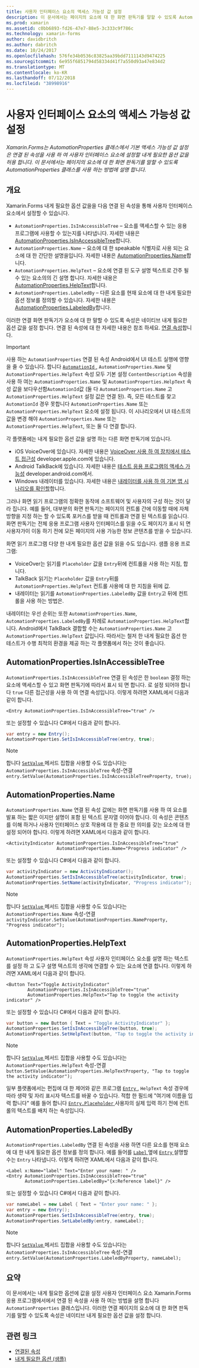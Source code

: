 ```yaml
---
title: 사용자 인터페이스 요소의 액세스 가능성 값 설정
description: 이 문서에서는 페이지의 요소에 대 한 화면 판독기를 말할 수 있도록 AutomationProperties 클래스를 사용 하는 방법에 설명 합니다.
ms.prod: xamarin
ms.assetid: c0bb6893-fd26-47e7-88e5-3c333c9f786c
ms.technology: xamarin-forms
author: davidbritch
ms.author: dabritch
ms.date: 10/24/2017
ms.openlocfilehash: 576fe34b0536c83825aa39bdd7111143d9474225
ms.sourcegitcommit: 6e955f6851794d58334d41f7a550d93a47e834d2
ms.translationtype: MT
ms.contentlocale: ko-KR
ms.lasthandoff: 07/12/2018
ms.locfileid: "38998916"
---
```

# <a name="setting-accessibility-values-on-user-interface-elements"></a>사용자 인터페이스 요소의 액세스 가능성 값 설정

_Xamarin.Forms는 AutomationProperties 클래스에서 기본 액세스 가능성 값 설정은 연결 된 속성을 사용 하 여 사용자 인터페이스 요소에 설정할 내게 필요한 옵션 값을 허용 합니다. 이 문서에서는 페이지의 요소에 대 한 화면 판독기를 말할 수 있도록 AutomationProperties 클래스를 사용 하는 방법에 설명 합니다._

## <a name="overview"></a>개요

Xamarin.Forms 내게 필요한 옵션 값을을 다음 연결 된 속성을 통해 사용자 인터페이스 요소에서 설정할 수 있습니다.

- `AutomationProperties.IsInAccessibleTree` – 요소를 액세스할 수 있는 응용 프로그램에 사용할 수 있는지를 나타냅니다. 자세한 내용은 [AutomationProperties.IsInAccessibleTree](#isinaccessibletree)합니다.
- `AutomationProperties.Name` – 요소에 대 한 speakable 식별자로 사용 되는 요소에 대 한 간단한 설명을입니다. 자세한 내용은 [AutomationProperties.Name](#name)합니다.
- `AutomationProperties.HelpText` – 요소에 연결 된 도구 설명 텍스트로 간주 될 수 있는 요소의의 긴 설명 합니다. 자세한 내용은 [AutomationProperties.HelpText](#helptext)합니다.
- `AutomationProperties.LabeledBy` – 다른 요소를 현재 요소에 대 한 내게 필요한 옵션 정보를 정의할 수 있습니다. 자세한 내용은 [AutomationProperties.LabeledBy](#labeledby)합니다.

이러한 연결 화면 판독기가 요소에 대 한 말할 수 있도록 속성은 네이티브 내게 필요한 옵션 값을 설정 합니다. 연결 된 속성에 대 한 자세한 내용은 참조 하세요. [연결 속성](~/xamarin-forms/xaml/attached-properties.md)합니다.

> [!IMPORTANT]
> 사용 하는 `AutomationProperties` 연결 된 속성 Android에서 UI 테스트 실행에 영향을 줄 수 있습니다. 합니다 [ `AutomationId` ](xref:Xamarin.Forms.Element.AutomationId), `AutomationProperties.Name` 및 `AutomationProperties.HelpText` 속성 모두 기본 설정 `ContentDescription` 속성을 사용 하 여는 `AutomationProperties.Name` 및 `AutomationProperties.HelpText` 속성 값을 보다우선함`AutomationId`값 (둘 다 `AutomationProperties.Name` 고 `AutomationProperties.HelpText` 설정 값은 연결 된). 즉, 모든 테스트를 찾고 `AutomationId` 경우 못합니다 `AutomationProperties.Name` 또는 `AutomationProperties.HelpText` 요소에 설정 됩니다. 이 시나리오에서 UI 테스트의 값을 변경 해야 `AutomationProperties.Name` 또는 `AutomationProperties.HelpText`, 또는 둘 다 연결 합니다.

각 플랫폼에는 내게 필요한 옵션 값을 설명 하는 다른 화면 판독기에 있습니다.

- iOS VoiceOver에 있습니다. 자세한 내용은 [VoiceOver 사용 하 여 장치에서 테스트 접근성](https://developer.apple.com/library/content/technotes/TestingAccessibilityOfiOSApps/TestAccessibilityonYourDevicewithVoiceOver/TestAccessibilityonYourDevicewithVoiceOver.html) developer.apple.com에 있습니다.
- Android TalkBack에 있습니다. 자세한 내용은 [테스트 응용 프로그램의 액세스 가능성](https://developer.android.com/training/accessibility/testing.html#talkback) developer.android.com에서.
- Windows 내레이터를 있습니다. 자세한 내용은 [내레이터를 사용 하 여 기본 앱 시나리오를 확인할](/windows/uwp/accessibility/accessibility-testing#verify-main-app-scenarios-by-using-narrator/)합니다.

그러나 화면 읽기 프로그램의 정확한 동작에 소프트웨어 및 사용자의 구성 하는 것이 달라 집니다. 예를 들어, 대부분의 화면 판독기는 페이지의 컨트롤 간에 이동할 때에 자체 방향을 지정 하는 할 수 있도록 포커스를 받을 때 컨트롤과 연결 된 텍스트를 읽습니다. 화면 판독기는 전체 응용 프로그램 사용자 인터페이스를 읽을 수도 페이지가 표시 되 면 사용자가이 이동 하기 전에 모든 페이지의 사용 가능한 정보 콘텐츠를 받을 수 있습니다.

화면 읽기 프로그램 다양 한 내게 필요한 옵션 값을 읽을 수도 있습니다. 샘플 응용 프로그램:

- VoiceOver는 읽기를 `Placeholder` 값을 `Entry`뒤에 컨트롤을 사용 하는 지침, 합니다.
- TalkBack 읽기는 `Placeholder` 값을 `Entry`뒤를 `AutomationProperties.HelpText` 컨트롤 사용에 대 한 지침을 뒤에 값.
- 내레이터는 읽기를 `AutomationProperties.LabeledBy` 값을 `Entry`고 뒤에 컨트롤을 사용 하는 방법은.

내레이터는 우선 순위는 또한 `AutomationProperties.Name`, `AutomationProperties.LabeledBy`를 차례로 `AutomationProperties.HelpText`합니다. Android에서 TalkBack 결합할 수는 `AutomationProperties.Name` 고 `AutomationProperties.HelpText` 값입니다. 따라서는 철저 한 내게 필요한 옵션 한 테스트가 수행 최적의 환경을 제공 하는 각 플랫폼에서 하는 것이 좋습니다.

<a name="isinaccessibletree" />

## <a name="automationpropertiesisinaccessibletree"></a>AutomationProperties.IsInAccessibleTree

`AutomationProperties.IsInAccessibleTree` 연결 된 속성은 한 `boolean` 결정 하는 요소에 액세스할 수 있고 화면 판독기에 따라서 표시 되 면 합니다. 로 설정 되어야 합니다 `true` 다른 접근성을 사용 하 여 연결 속성입니다. 이렇게 하려면 XAML에서 다음과 같이 합니다.

```xaml
<Entry AutomationProperties.IsInAccessibleTree="true" />
```

또는 설정할 수 있습니다 C#에서 다음과 같이 합니다.

```csharp
var entry = new Entry();
AutomationProperties.SetIsInAccessibleTree(entry, true);
```

> [!NOTE]
> 합니다 [ `SetValue` ](xref:Xamarin.Forms.BindableObject.SetValue(Xamarin.Forms.BindableProperty,System.Object)) 메서드 집합을 사용할 수도 있습니다는 `AutomationProperties.IsInAccessibleTree` 속성-연결 `entry.SetValue(AutomationProperties.IsInAccessibleTreeProperty, true);`

<a name="name" />

## <a name="automationpropertiesname"></a>AutomationProperties.Name

`AutomationProperties.Name` 연결 된 속성 값에는 화면 판독기를 사용 하 여 요소를 발표 하는 짧은 이지만 설명이 포함 된 텍스트 문자열 이어야 합니다. 이 속성은 콘텐츠를 이해 하거나 사용자 인터페이스 상호 작용에 대 한 중요 한 의미를 갖는 요소에 대 한 설정 되어야 합니다. 이렇게 하려면 XAML에서 다음과 같이 합니다.

```xaml
<ActivityIndicator AutomationProperties.IsInAccessibleTree="true"
                   AutomationProperties.Name="Progress indicator" />
```

또는 설정할 수 있습니다 C#에서 다음과 같이 합니다.

```csharp
var activityIndicator = new ActivityIndicator();
AutomationProperties.SetIsInAccessibleTree(activityIndicator, true);
AutomationProperties.SetName(activityIndicator, "Progress indicator");
```

> [!NOTE]
> 합니다 [ `SetValue` ](xref:Xamarin.Forms.BindableObject.SetValue(Xamarin.Forms.BindableProperty,System.Object)) 메서드 집합을 사용할 수도 있습니다는 `AutomationProperties.Name` 속성-연결 `activityIndicator.SetValue(AutomationProperties.NameProperty, "Progress indicator");`

<a name="helptext" />

## <a name="automationpropertieshelptext"></a>AutomationProperties.HelpText

`AutomationProperties.HelpText` 속성 사용자 인터페이스 요소를 설명 하는 텍스트를 설정 하 고 도구 설명 텍스트의 생각에 연결할 수 있는 요소에 연결 합니다. 이렇게 하려면 XAML에서 다음과 같이 합니다.

```xaml
<Button Text="Toggle ActivityIndicator"
        AutomationProperties.IsInAccessibleTree="true"
        AutomationProperties.HelpText="Tap to toggle the activity indicator" />
```

또는 설정할 수 있습니다 C#에서 다음과 같이 합니다.

```csharp
var button = new Button { Text = "Toggle ActivityIndicator" };
AutomationProperties.SetIsInAccessibleTree(button, true);
AutomationProperties.SetHelpText(button, "Tap to toggle the activity indicator");
```

> [!NOTE]
> 합니다 [ `SetValue` ](xref:Xamarin.Forms.BindableObject.SetValue(Xamarin.Forms.BindableProperty,System.Object)) 메서드 집합을 사용할 수도 있습니다는 `AutomationProperties.HelpText` 속성-연결 `button.SetValue(AutomationProperties.HelpTextProperty, "Tap to toggle the activity indicator");`

일부 플랫폼에서는 편집에 대 한 제어와 같은 프로그램 [ `Entry` ](xref:Xamarin.Forms.Entry), `HelpText` 속성 경우에 따라 생략 및 자리 표시자 텍스트를 바꿀 수 있습니다. 적합 한 필드에 "여기에 이름을 입력 합니다" 예를 들어 합니다 [ `Entry.Placeholder` ](xref:Xamarin.Forms.Entry.Placeholder) 사용자의 실제 입력 하기 전에 컨트롤의 텍스트를 배치 하는 속성입니다.

<a name="labeledby" />

## <a name="automationpropertieslabeledby"></a>AutomationProperties.LabeledBy

`AutomationProperties.LabeledBy` 연결 된 속성을 사용 하면 다른 요소를 현재 요소에 대 한 내게 필요한 옵션 정보를 정의 합니다. 예를 들어를 [ `Label` ](xref:Xamarin.Forms.Label) 옆에 [ `Entry` ](xref:Xamarin.Forms.Entry) 설명할 수는 `Entry` 나타냅니다. 이렇게 하려면 XAML에서 다음과 같이 합니다.

```xaml
<Label x:Name="label" Text="Enter your name: " />
<Entry AutomationProperties.IsInAccessibleTree="true"
       AutomationProperties.LabeledBy="{x:Reference label}" />
```

또는 설정할 수 있습니다 C#에서 다음과 같이 합니다.

```csharp
var nameLabel = new Label { Text = "Enter your name: " };
var entry = new Entry();
AutomationProperties.SetIsInAccessibleTree(entry, true);
AutomationProperties.SetLabeledBy(entry, nameLabel);
```

> [!NOTE]
> 합니다 [ `SetValue` ](xref:Xamarin.Forms.BindableObject.SetValue(Xamarin.Forms.BindableProperty,System.Object)) 메서드 집합을 사용할 수도 있습니다는 `AutomationProperties.IsInAccessibleTree` 속성-연결 `entry.SetValue(AutomationProperties.LabeledByProperty, nameLabel);`

## <a name="summary"></a>요약

이 문서에서는 내게 필요한 옵션에 값을 설정 사용자 인터페이스 요소 Xamarin.Forms 응용 프로그램에서에서 연결 된 속성을 사용 하 여는 방법을 설명 합니다 `AutomationProperties` 클래스입니다. 이러한 연결 페이지의 요소에 대 한 화면 판독기를 말할 수 있도록 속성은 네이티브 내게 필요한 옵션 값을 설정 합니다.


## <a name="related-links"></a>관련 링크

- [연결된 속성](~/xamarin-forms/xaml/attached-properties.md)
- [내게 필요한 옵션 (샘플)](https://developer.xamarin.com/samples/xamarin-forms/UserInterface/Accessibility/)
